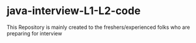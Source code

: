 # java-interview-L1-L2-code
This Repository is mainly created to the freshers/experienced folks who are preparing for interview
